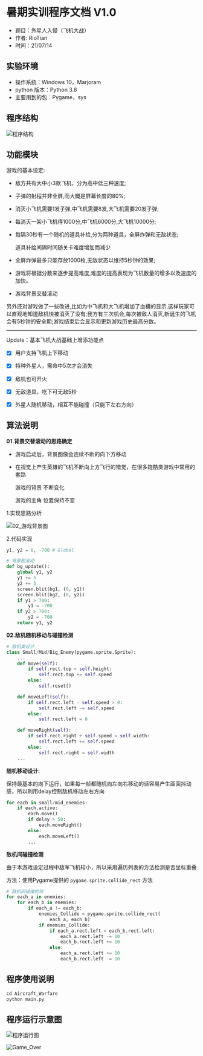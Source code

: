 # 暑期实训程序文档 V1.0
- 题目：外星人入侵（飞机大战）
- 作者:   RioTian
- 时间：21/07/14

## 实验环境
- 操作系统：Windows 10，Marjoram
- python 版本：Python 3.8
- 主要用到的包：Pygame，sys

## 程序结构
![程序结构](https://cdn.jsdelivr.net/gh/RivTian/Blogimg/img/20210714130111.png)

## 功能模块

游戏的基本设定:

- 敌方共有大中小3款飞机，分为高中低三种速度;

- 子弹的射程并非全屏,而大概是屏幕长度的80%;

- 消灭小飞机需要1发子弹,中飞机需要8发,大飞机需要20发子弹;

- 每消灭一架小飞机得1000分,中飞机6000分,大飞机10000分;

- 每隔30秒有一个随机的道具补给,分为两种道具，全屏炸弹和无敌状态;

  道具补给间隔时间随关卡难度增加而减少

- 全屏炸弹最多只能存放1000枚,无敌状态以维持5秒钟的效果;

- 游戏将根据分数来逐步提高难度,难度的提高表现为飞机数量的增多以及速度的加快。

- 游戏背景交替滚动

另外还对游戏做了一些改进,比如为中飞机和大飞机增加了血槽的显示,这样玩家可以直观地知道敌机快被消灭了没有;我方有三次机会,每次被敌人消灭,新诞生的飞机会有5秒钟的安全期;游戏结束后会显示和更新游戏历史最高分数。

---

Update：基本飞机大战基础上增添功能点

- [x] 用户支持飞机上下移动 
- [x] 特种外星人，需命中5次才会消失 
- [x] 敌机也可开火 
- [x] 无敌道具，吃下可无敌5秒 
- [x] 外星人随机移动，相互不能碰撞（只能下左右方向） 



## 算法说明
**01.背景交替滚动的思路确定**

* 游戏启动后，背景图像会连续不断的向下方移动

* 在视觉上产生英雄的飞机不断向上方飞行的错觉，在很多跑酷类游戏中常用的套路

    游戏的背景 不断变化

    游戏的主角 位置保持不变

1.实现思路分析

![02_游戏背景图](https://cdn.jsdelivr.net/gh/RivTian/Blogimg/img/20210714130707.png)

2.代码实现

```python
y1, y2 = 0, -700 # Global

# 背景图滚动
def bg_update():
    global y1, y2
    y1 += 5
    y2 += 5
    screen.blit(bg1, (0, y1))
    screen.blit(bg2, (0, y2))
    if y1 > 700:
        y1 = -700
    if y2 > 700:
        y2 = -700
    return y1, y2
```

**02.敌机随机移动与碰撞检测**

```python
# 敌机类设计
class Small/Mid/Big_Enemy(pygame.sprite.Sprite):
    ...
    def move(self):
        if self.rect.top < self.height:
            self.rect.top += self.speed
        else:
            self.reset()

    def moveLeft(self):
        if self.rect.left - self.speed > 0:
            self.rect.left -= self.speed
        else:
            self.rect.left = 0

    def moveRight(self):
        if self.rect.right + self.speed < self.width:
            self.rect.left += self.speed
        else:
            self.rect.right = self.width
    ...
```

**随机移动设计:**

保持最基本的向下运行，如果每一帧都随机向左向右移动的话容易产生画面抖动感，所以利用delay控制敌机移动左右方向

```python
for each in small/mid_enemies:
    if each.active:
        each.move()
        if delay > 50:
            each.moveRight()
        else:
            each.moveLeft()
		...
```

**敌机间碰撞检测**

由于本游戏设定过程中敌军飞机较小，所以采用遍历列表的方法检测是否坐标重叠

方法：使用Pygame提供的 `pygame.sprite.collide_rect` 方法

```python
# 敌机间碰撞检测
for each_a in enemies:
    for each_b in enemies:
        if each_a != each_b:
            enemies_Collide = pygame.sprite.collide_rect(
                each_a, each_b)
            if enemies_Collide:
                if each_a.rect.left < each_b.rect.left:
                    each_a.rect.left -= 10
                    each_b.rect.left += 10
                else:
                    each_a.rect.left += 10
                    each_b.rect.left -= 10
```

## 程序使用说明

```markdown
cd Aircraft_Warfare
python main.py
```

## 程序运行示意图

![程序运行图](https://cdn.jsdelivr.net/gh/RivTian/Blogimg/img/20210714130156.png)

![Game_Over](https://cdn.jsdelivr.net/gh/RivTian/Blogimg/img/20210714164804.png)